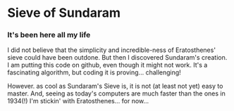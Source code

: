 # Sieve of Sundaram

### It's been here all my life

I did not believe that the simplicity and incredible-ness of Eratosthenes' sieve could have been
outdone.  But then I discovered Sundaram's creation.  I am putting this code on github, even though
it might not work.  It's a fascinating algorithm, but coding it is proving... challenging!

However.  as cool as Sundaram's Sieve is, it is not (at least not yet) easy to master.
And, seeing as today's computers are much faster than the ones in 1934(!)
I'm stickin' with Eratosthenes... for now...

